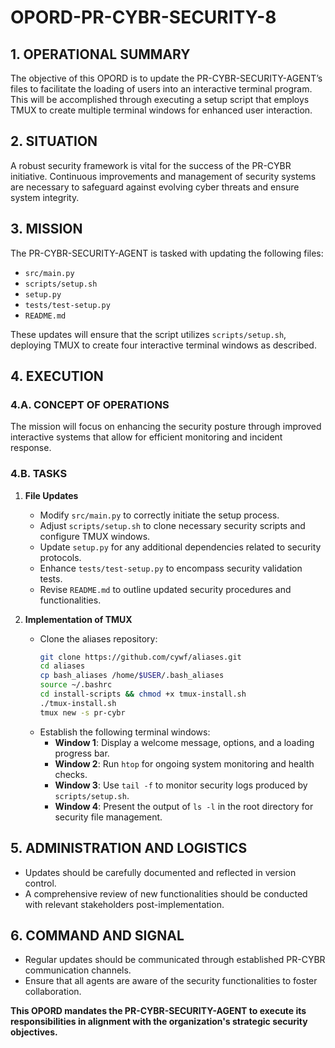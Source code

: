 # OPORD-PR-CYBR-SECURITY-8

## 1. OPERATIONAL SUMMARY
The objective of this OPORD is to update the PR-CYBR-SECURITY-AGENT’s files to facilitate the loading of users into an interactive terminal program. This will be accomplished through executing a setup script that employs TMUX to create multiple terminal windows for enhanced user interaction.

## 2. SITUATION
A robust security framework is vital for the success of the PR-CYBR initiative. Continuous improvements and management of security systems are necessary to safeguard against evolving cyber threats and ensure system integrity.

## 3. MISSION
The PR-CYBR-SECURITY-AGENT is tasked with updating the following files:
- `src/main.py`
- `scripts/setup.sh`
- `setup.py`
- `tests/test-setup.py`
- `README.md`

These updates will ensure that the script utilizes `scripts/setup.sh`, deploying TMUX to create four interactive terminal windows as described.

## 4. EXECUTION

### 4.A. CONCEPT OF OPERATIONS
The mission will focus on enhancing the security posture through improved interactive systems that allow for efficient monitoring and incident response.

### 4.B. TASKS
1. **File Updates**
   - Modify `src/main.py` to correctly initiate the setup process.
   - Adjust `scripts/setup.sh` to clone necessary security scripts and configure TMUX windows.
   - Update `setup.py` for any additional dependencies related to security protocols.
   - Enhance `tests/test-setup.py` to encompass security validation tests.
   - Revise `README.md` to outline updated security procedures and functionalities.

2. **Implementation of TMUX**
   - Clone the aliases repository:
     ```bash
     git clone https://github.com/cywf/aliases.git
     cd aliases
     cp bash_aliases /home/$USER/.bash_aliases
     source ~/.bashrc
     cd install-scripts && chmod +x tmux-install.sh
     ./tmux-install.sh
     tmux new -s pr-cybr
     ```
   - Establish the following terminal windows:
     - **Window 1**: Display a welcome message, options, and a loading progress bar.
     - **Window 2**: Run `htop` for ongoing system monitoring and health checks.
     - **Window 3**: Use `tail -f` to monitor security logs produced by `scripts/setup.sh`.
     - **Window 4**: Present the output of `ls -l` in the root directory for security file management.

## 5. ADMINISTRATION AND LOGISTICS
- Updates should be carefully documented and reflected in version control.
- A comprehensive review of new functionalities should be conducted with relevant stakeholders post-implementation.

## 6. COMMAND AND SIGNAL
- Regular updates should be communicated through established PR-CYBR communication channels.
- Ensure that all agents are aware of the security functionalities to foster collaboration.

**This OPORD mandates the PR-CYBR-SECURITY-AGENT to execute its responsibilities in alignment with the organization's strategic security objectives.**
